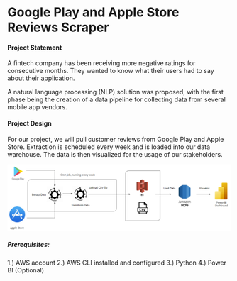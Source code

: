 # Google Play and Apple Store Reviews Scraper


#### Project Statement
A fintech company has been receiving more negative ratings for consecutive months. They wanted to know what their users had to say about their application.

A natural language processing (NLP) solution was proposed, with the first phase being the creation of a data pipeline for collecting data from several mobile app vendors. 

#### Project Design

For our project, we will pull customer reviews from Google Play and Apple Store. Extraction is scheduled every week and is loaded into our data warehouse. The data is then visualized for the usage of our stakeholders.

![Data Pipeline Figure](DataPipeline.png)

##### Prerequisites:
1.) AWS account
2.) AWS CLI installed and configured
3.) Python
4.) Power BI (Optional)

